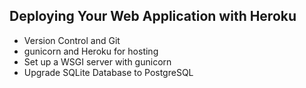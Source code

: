 ## Deploying Your Web Application with Heroku
- Version Control and Git
- gunicorn and Heroku for hosting
- Set up a WSGI server with gunicorn
- Upgrade SQLite Database to PostgreSQL